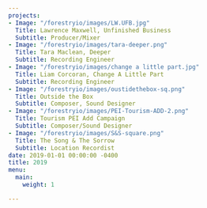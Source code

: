 ```yaml
---
projects:
- Image: "/forestryio/images/LW.UFB.jpg"
  Title: Lawrence Maxwell, Unfinished Business
  Subtitle: Producer/Mixer
- Image: "/forestryio/images/tara-deeper.png"
  Title: Tara Maclean, Deeper
  Subtitle: Recording Engineer
- Image: "/forestryio/images/change a little part.jpg"
  Title: Liam Corcoran, Change A Little Part
  Subtitle: Recording Engineer
- Image: "/forestryio/images/oustidethebox-sq.png"
  Title: Outside the Box
  Subtitle: Composer, Sound Designer
- Image: "/forestryio/images/PEI-Tourism-ADD-2.png"
  Title: Tourism PEI Add Campaign
  Subtitle: Composer/Sound Designer
- Image: "/forestryio/images/S&S-square.png"
  Title: The Song & The Sorrow
  Subtitle: Location Recordist
date: 2019-01-01 00:00:00 -0400
title: 2019
menu:
  main:
    weight: 1

---
```


